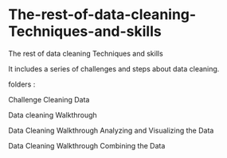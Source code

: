 # The-rest-of-data-cleaning-Techniques-and-skills
The rest of data cleaning Techniques and skills

It includes a series of challenges and steps about data cleaning.

folders : 

Challenge Cleaning Data

Data cleaning Walkthrough

Data Cleaning Walkthrough Analyzing and Visualizing the Data

Data Cleaning Walkthrough Combining the Data
